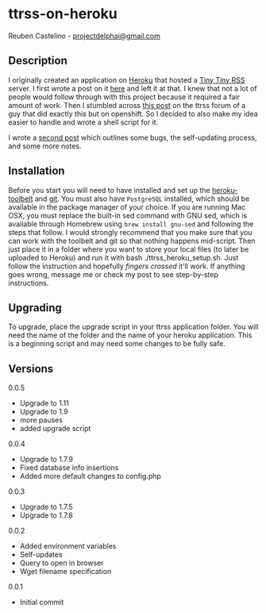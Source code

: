 ttrss-on-heroku
=================
Reuben Castelino - projectdelphai@gmail.com

Description
---------------

I originally created an application on [Heroku](http://www.heroku.com) that hosted a [Tiny Tiny RSS](http://tt-rss.org/redmine/projects/tt-rss/wiki) server. I first wrote a post on it [here](http://projectdelphai.github.com/blog/2013/03/15/replacing-google-reader-with-tt-rss-on-heroku/) and left it at that. I knew that not a lot of people would follow through with this project because it required a fair amount of work. Then I stumbled across [this post](http://tt-rss.org/forum/viewtopic.php?f=16&t=1360) on the ttrss forum of a guy that did exactly this but on openshift. So I decided to also make my idea easier to handle and wrote a shell script for it.

I wrote a [second post](http://projectdelphai.github.com/blog/2013/03/23/tt-rss-on-heroku-part-2/) which outlines some bugs, the self-updating process, and some more notes. 

Installation
---------------
Before you start you will need to have installed and set up the [heroku-toolbelt](https://toolbelt.heroku.com/) and [git](http://git-scm.com/downloads). You must also have `PostgreSQL` installed, which should be available in the package manager of your choice. If you are running Mac OSX, you must replace the built-in sed command with GNU sed, which is available through Homebrew using `brew install gnu-sed` and following the steps that follow. I would strongly recommend that you make sure that you can work with the toolbelt and git so that nothing happens mid-script. Then just place it in a folder where you want to store your local files (to later be uploaded to Heroku) and run it with bash ./ttrss_heroku_setup.sh. Just follow the instruction and hopefully *fingers crossed* it'll work. If anything goes wrong, message me or check my post to see step-by-step instructions. 

Upgrading
---------------
To upgrade, place the upgrade script in your ttrss application folder. You will need the name of the folder and the name of your heroku application. This is a beginning script and may need some changes to be fully safe.

Versions
----------------
0.0.5
* Upgrade to 1.11
* Upgrade to 1.9
* more pauses
* added upgrade script

0.0.4
* Upgrade to 1.7.9
* Fixed database info insertions
* Added more default changes to config.php

0.0.3
* Upgrade to 1.7.5
* Upgrade to 1.7.8

0.0.2
* Added environment variables
* Self-updates
* Query to open in browser
* Wget filename specification

0.0.1
* Initial commit
